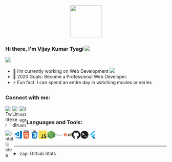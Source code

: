 <div align="center">
<img src="https://github.com/raghavk16/raghavk16/blob/master/octo.gif" width="100" height="100" />
</div>

### Hi there, I'm Vijay Kumar Tyagi <img src="https://raw.githubusercontent.com/aemmadi/aemmadi/master/wave.gif" width="30px">

![](https://komarev.com/ghpvc/?username=vijaytyagi369&style=flat-square)

- 🔭 I’m currently working on Web Development <img src="https://media.giphy.com/media/WUlplcMpOCEmTGBtBW/giphy.gif" width="30">
- 🥅 2020 Goals: Become a Professional Web Developer.
- ⚡ Fun fact: I can spend an entire day in watching movies or series


### Connect with me:

[<img align="left" alt="Twitter" width="22px" src="https://cdn.jsdelivr.net/npm/simple-icons@v3/icons/twitter.svg" />][twitter]
[<img align="left" alt="LinkedIn" width="22px" src="https://cdn.jsdelivr.net/npm/simple-icons@v3/icons/linkedin.svg" />][linkedin]
[<img align="left" alt="Instagram" width="22px" src="https://cdn.jsdelivr.net/npm/simple-icons@v3/icons/instagram.svg" />][instagram]

<br />

### Languages and Tools:


<img align="left" alt="Intellij Idea" width="26px" src="https://encrypted-tbn0.gstatic.com/images?q=tbn%3AANd9GcRi1TvxDkVjvzwMhwWg_Q37GfN9p9FIjfjaJg&usqp=CAU"/>
<img align="left" alt="Visual Studio Code" width="26px" 
src="https://raw.githubusercontent.com/github/explore/80688e429a7d4ef2fca1e82350fe8e3517d3494d/topics/visual-studio-code/visual-studio-code.png"/>
<img align="left" alt="HTML5" width="26px" src="https://raw.githubusercontent.com/github/explore/80688e429a7d4ef2fca1e82350fe8e3517d3494d/topics/html/html.png" />
<img align="left" alt="CSS3" width="26px" src="https://raw.githubusercontent.com/github/explore/80688e429a7d4ef2fca1e82350fe8e3517d3494d/topics/css/css.png" />
<img align="left" alt="JavaScript" width="26px" src="https://raw.githubusercontent.com/github/explore/80688e429a7d4ef2fca1e82350fe8e3517d3494d/topics/javascript/javascript.png" />
<img align="left" alt="Node.js" width="26px" src="https://raw.githubusercontent.com/github/explore/80688e429a7d4ef2fca1e82350fe8e3517d3494d/topics/nodejs/nodejs.png" />
<img align="left" alt="MongoDB" width="26px" src="https://raw.githubusercontent.com/github/explore/80688e429a7d4ef2fca1e82350fe8e3517d3494d/topics/mongodb/mongodb.png" />
<img align="left" alt="Git" width="26px" src="https://raw.githubusercontent.com/github/explore/80688e429a7d4ef2fca1e82350fe8e3517d3494d/topics/git/git.png" />
<img align="left" alt="GitHub" width="26px" src="https://raw.githubusercontent.com/github/explore/78df643247d429f6cc873026c0622819ad797942/topics/github/github.png" />
<img align="left" alt="Terminal" width="26px" src="https://raw.githubusercontent.com/github/explore/80688e429a7d4ef2fca1e82350fe8e3517d3494d/topics/terminal/terminal.png" />
<img align="left" alt="Flutter" width="26px" src="https://raw.githubusercontent.com/github/explore/80688e429a7d4ef2fca1e82350fe8e3517d3494d/topics/flutter/flutter.png"/>

<br />
<br />

---

<details>
  <summary>:zap: Github Stats</summary>

  <img align="left" src="https://github-readme-stats.vercel.app/api?username=vijaytyagi369&theme=light&show_icons=true&hide=stars" />

  <a href="https://github.com/InLearningPhase">
  <img align="center" src="https://github-readme-stats.vercel.app/api/top-langs/?username=vijaytyagi369&theme=light&hide_langs_below=1" />
</a>


</details>

</details>

[twitter]: https://https://twitter.com/VIJAYKU15793100?s=09
[instagram]: https://www.instagram.com/vijaymahendratyagi/?hl=en
[linkedin]: https://www.linkedin.com/in/vjtyagi/
